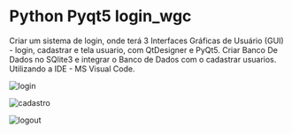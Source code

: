 # Python Pyqt5 login_wgc

Criar um sistema de login, onde terá 3 Interfaces Gráficas de Usuário (GUI) - login, cadastrar e tela usuario, com QtDesigner e PyQt5. Criar Banco De Dados no SQlite3 e integrar o Banco de Dados com o cadastrar usuarios. Utilizando a IDE - MS Visual Code.


![login](https://user-images.githubusercontent.com/47151248/155852151-3459d52b-7cc3-4a22-9892-d50207b6e2f5.jpg)

![cadastro](https://user-images.githubusercontent.com/47151248/155852150-663d4aec-0bb3-4dc2-b3ea-c53e1433c2ca.jpg)

![logout](https://user-images.githubusercontent.com/47151248/155852152-d0b9c187-a1fd-4bb2-a578-ac6ede9baac9.jpg)
